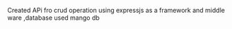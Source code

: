 Created APi fro crud operation using expressjs as a framework and middle ware ,database used mango db
